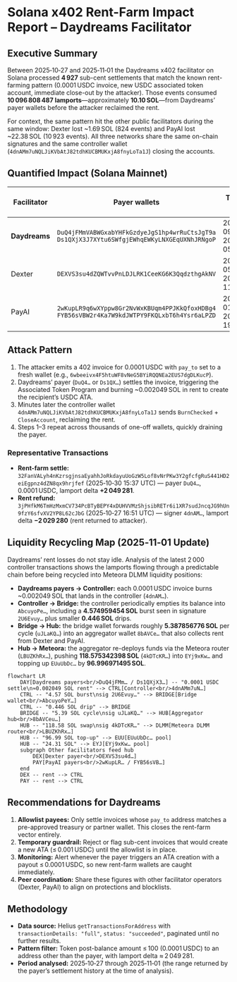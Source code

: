 # Solana x402 Rent-Farm Impact Report – Daydreams Facilitator  
  
## Executive Summary  
  
Between 2025‑10‑27 and 2025‑11‑01 the Daydreams x402 facilitator on Solana processed **4 927** sub-cent settlements that match the known rent-farming pattern (0.0001 USDC invoice, new USDC associated token account, immediate close-out by the attacker). Those events consumed **10 096 808 487 lamports**—approximately **10.10 SOL**—from Daydreams’ payer wallets before the attacker reclaimed the rent.  
  
For context, the same pattern hit the other public facilitators during the same window: Dexter lost ~1.69 SOL (824 events) and PayAI lost ~22.38 SOL (10 923 events). All three networks share the same on-chain signatures and the same controller wallet (`4dnAMm7uNQLJiKVbAtJ82tdhKUCBMUKxjA8fnyLoTa1J`) closing the accounts.  
  
## Quantified Impact (Solana Mainnet)  
  
| Facilitator | Payer wallets | Time span (UTC) | Rent-farm settles | Lamports burned | SOL burned (≈) | Unique recipient wallets |  
|-------------|---------------|-----------------|-------------------|-----------------|---------------|--------------------------|  
| **Daydreams** | `DuQ4jFMmVABWGxabYHFkGzdyeJgS1hp4wrRuCtsJgT9a`<br>`Ds1QXjX3J7XYtu6SWfgjEWhqEWKyLNXGEqUXNhJRNgoP` | 2025‑10‑27 09:09:12 → 2025‑11‑01 05:34:59 | **4 927** | **10 096 808 487** | **10.0968** | 3 194 |  
| Dexter | `DEXVS3su4dZQWTvvPnLDJLRK1CeeKG6K3QqdzthgAkNV` | 2025‑10‑27 05:32:57 → 2025‑11‑01 11:51:06 | 824 | 1 688 607 544 | 1.6886 | 417 |  
| PayAI | `2wKupLR9q6wXYppw8Gr2NvWxKBUqm4PPJKkQfoxHDBg4`<br>`FYB56sVBW2r4Ka7W9kdJWTPY9FKQLxbT6h4Ysr6aLPZD` | 2025‑10‑27 01:02:20 → 2025‑10‑29 19:41:04 | 10 923 | 22 382 257 083 | 22.3823 | 8 996 |  
  
## Attack Pattern  
  
1. The attacker emits a 402 invoice for 0.0001 USDC with `pay_to` set to a fresh wallet (e.g., `6wbeeivx4F5htuWF8vNeG5BYiRQQNEa2EUS7dgDLKucP`).  
2. Daydreams’ payer (`DuQ4…` or `Ds1QX…`) settles the invoice, triggering the Associated Token Program and burning ~0.002049 SOL in rent to create the recipient’s USDC ATA.  
3. Minutes later the controller wallet `4dnAMm7uNQLJiKVbAtJ82tdhKUCBMUKxjA8fnyLoTa1J` sends `BurnChecked` + `CloseAccount`, reclaiming the rent.  
4. Steps 1–3 repeat across thousands of one-off wallets, quickly draining the payer.  
  
### Representative Transactions  
  
- **Rent-farm settle:** `32FanVALyh4nKzrsgjnsaEyahhJoRkdayuUoGzW5Lof8vNrPKw3Y2gfcfgRuS441HD2eiEgpnz4dZN8qx9hrjfef` (2025‑10‑30 15:37 UTC) — payer `DuQ4…`, 0.0001 USDC, lamport delta **+2 049 281**.  
- **Rent refund:** `3jPHfkM6TmHzMxmCV734PcBTyBEPY4xDUHVVMzShjsibRETr6i1XR7sudJncqJG9hUn9fzY6sfvXV2YP8L62cJbG` (2025‑10‑27 16:51 UTC) — signer `4dnAM…`, lamport delta **−2 029 280** (rent returned to attacker).  
  
## Liquidity Recycling Map (2025‑11‑01 Update)  
  
Daydreams’ rent losses do not stay idle. Analysis of the latest 2 000 controller transactions shows the lamports flowing through a predictable chain before being recycled into Meteora DLMM liquidity positions:  
  
- **Daydreams payers → Controller:** each 0.0001 USDC invoice burns ~0.002049 SOL that lands in the controller (`4dnAM…`).  
- **Controller → Bridge:** the controller periodically empties its balance into `AbcuyoPe…`, including a **4.574959454 SOL** burst seen in signature `2U6Evuy…` plus smaller **0.446 SOL** drips.  
- **Bridge → Hub:** the bridge wallet forwards roughly **5.387856776 SOL** per cycle (`uJLaKQ…`) into an aggregator wallet `8bAVCe…` that also collects rent from Dexter and PayAI.  
- **Hub → Meteora:** the aggregator re-deploys funds via the Meteora router (`LBUZKhRx…`), pushing **118.575342398 SOL** (`4kDTcKR…`) into `EYj9xKw…` and topping up `EUuUbDc…` by **96.996971495 SOL**.  
  
```mermaid
flowchart LR
    DAY[Daydreams payers<br/>DuQ4jFMm… / Ds1QXjX3…] -- "0.0001 USDC settle\n≈0.002049 SOL rent" --> CTRL[Controller<br/>4dnAMm7uN…]
    CTRL -- "4.57 SOL burst\nsig 2U6Evuy…" --> BRIDGE[Bridge wallet<br/>AbcuyoPeY…]
    CTRL -- "0.446 SOL drip" --> BRIDGE
    BRIDGE -- "5.39 SOL cycle\nsig uJLaKQ…" --> HUB[Aggregator hub<br/>8bAVCeu…]
    HUB -- "118.58 SOL swap\nsig 4kDTcKR…" --> DLMM[Meteora DLMM router<br/>LBUZKhRx…]
    HUB -- "96.99 SOL top-up" --> EUU[EUuUbDc… pool]
    HUB -- "24.31 SOL" --> EYJ[EYj9xKw… pool]
    subgraph Other facilitators feed hub
        DEX[Dexter payer<br/>DEXVS3su4d…]
        PAY[PayAI payers<br/>2wKupLR… / FYB56sVB…]
    end
    DEX -- rent --> CTRL
    PAY -- rent --> CTRL
```
  
## Recommendations for Daydreams  
  
1. **Allowlist payees:** Only settle invoices whose `pay_to` address matches a pre-approved treasury or partner wallet. This closes the rent-farm vector entirely.  
2. **Temporary guardrail:** Reject or flag sub-cent invoices that would create a new ATA (≤ 0.001 USDC) until the allowlist is in place.  
3. **Monitoring:** Alert whenever the payer triggers an ATA creation with a payout ≤ 0.0001 USDC, so new rent-farm wallets are caught immediately.  
4. **Peer coordination:** Share these figures with other facilitator operators (Dexter, PayAI) to align on protections and blocklists.  
  
## Methodology  
  
- **Data source:** Helius `getTransactionsForAddress` with `transactionDetails: "full"`, `status: "succeeded"`, paginated until no further results.  
- **Pattern filter:** Token post-balance amount ≤ 100 (0.0001 USDC) to an address other than the payer, with lamport delta ≈ 2 049 281.  
- **Period analysed:** 2025‑10‑27 through 2025‑11‑01 (the range returned by the payer’s settlement history at the time of analysis).  
